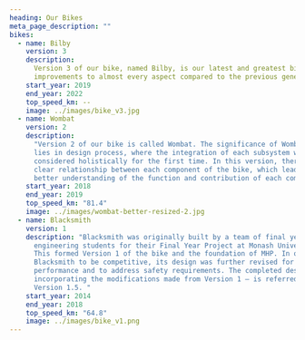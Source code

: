 ```yaml
---
heading: Our Bikes
meta_page_description: ""
bikes:
  - name: Bilby
    version: 3
    description:
      Version 3 of our bike, named Bilby, is our latest and greatest bike. Launched in May 2022, it brought
      improvements to almost every aspect compared to the previous generation.
    start_year: 2019
    end_year: 2022
    top_speed_km: --
    image: ../images/bike_v3.jpg
  - name: Wombat
    version: 2
    description:
      "Version 2 of our bike is called Wombat. The significance of Wombat
      lies in design process, where the integration of each subsystem was
      considered holistically for the first time. In this version, there was a
      clear relationship between each component of the bike, which lead to a
      better understanding of the function and contribution of each component. "
    start_year: 2018
    end_year: 2019
    top_speed_km: "81.4"
    image: ../images/wombat-better-resized-2.jpg
  - name: Blacksmith
    version: 1
    description: "Blacksmith was originally built by a team of final year
      engineering students for their Final Year Project at Monash University.
      This formed Version 1 of the bike and the foundation of MHP. In order for
      Blacksmith to be competitive, its design was further revised for better
      performance and to address safety requirements. The completed design –
      incorporating the modifications made from Version 1 – is referred to as
      Version 1.5. "
    start_year: 2014
    end_year: 2018
    top_speed_km: "64.8"
    image: ../images/bike_v1.png
---
```

